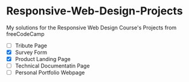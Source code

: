 # Responsive-Web-Design-Projects
My solutions for the Responsive Web Design Course's Projects from freeCodeCamp 

- [ ] Tribute Page 
- [x] Survey Form
- [x] Product Landing Page
- [ ] Technical Documentatin Page
- [ ] Personal Portfolio Webpage
